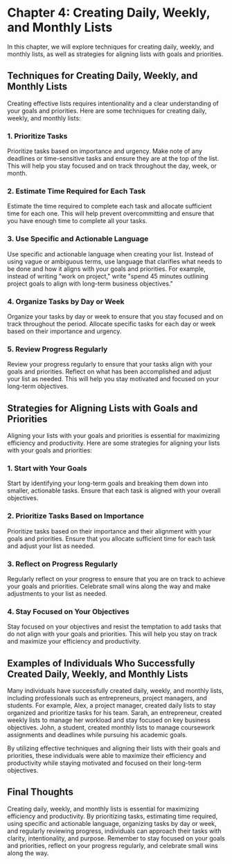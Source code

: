 Chapter 4: Creating Daily, Weekly, and Monthly Lists
====================================================

In this chapter, we will explore techniques for creating daily, weekly, and monthly lists, as well as strategies for aligning lists with goals and priorities.

Techniques for Creating Daily, Weekly, and Monthly Lists
--------------------------------------------------------

Creating effective lists requires intentionality and a clear understanding of your goals and priorities. Here are some techniques for creating daily, weekly, and monthly lists:

### 1. Prioritize Tasks

Prioritize tasks based on importance and urgency. Make note of any deadlines or time-sensitive tasks and ensure they are at the top of the list. This will help you stay focused and on track throughout the day, week, or month.

### 2. Estimate Time Required for Each Task

Estimate the time required to complete each task and allocate sufficient time for each one. This will help prevent overcommitting and ensure that you have enough time to complete all your tasks.

### 3. Use Specific and Actionable Language

Use specific and actionable language when creating your list. Instead of using vague or ambiguous terms, use language that clarifies what needs to be done and how it aligns with your goals and priorities. For example, instead of writing "work on project," write "spend 45 minutes outlining project goals to align with long-term business objectives."

### 4. Organize Tasks by Day or Week

Organize your tasks by day or week to ensure that you stay focused and on track throughout the period. Allocate specific tasks for each day or week based on their importance and urgency.

### 5. Review Progress Regularly

Review your progress regularly to ensure that your tasks align with your goals and priorities. Reflect on what has been accomplished and adjust your list as needed. This will help you stay motivated and focused on your long-term objectives.

Strategies for Aligning Lists with Goals and Priorities
-------------------------------------------------------

Aligning your lists with your goals and priorities is essential for maximizing efficiency and productivity. Here are some strategies for aligning your lists with your goals and priorities:

### 1. Start with Your Goals

Start by identifying your long-term goals and breaking them down into smaller, actionable tasks. Ensure that each task is aligned with your overall objectives.

### 2. Prioritize Tasks Based on Importance

Prioritize tasks based on their importance and their alignment with your goals and priorities. Ensure that you allocate sufficient time for each task and adjust your list as needed.

### 3. Reflect on Progress Regularly

Regularly reflect on your progress to ensure that you are on track to achieve your goals and priorities. Celebrate small wins along the way and make adjustments to your list as needed.

### 4. Stay Focused on Your Objectives

Stay focused on your objectives and resist the temptation to add tasks that do not align with your goals and priorities. This will help you stay on track and maximize your efficiency and productivity.

Examples of Individuals Who Successfully Created Daily, Weekly, and Monthly Lists
---------------------------------------------------------------------------------

Many individuals have successfully created daily, weekly, and monthly lists, including professionals such as entrepreneurs, project managers, and students. For example, Alex, a project manager, created daily lists to stay organized and prioritize tasks for his team. Sarah, an entrepreneur, created weekly lists to manage her workload and stay focused on key business objectives. John, a student, created monthly lists to manage coursework assignments and deadlines while pursuing his academic goals.

By utilizing effective techniques and aligning their lists with their goals and priorities, these individuals were able to maximize their efficiency and productivity while staying motivated and focused on their long-term objectives.

Final Thoughts
--------------

Creating daily, weekly, and monthly lists is essential for maximizing efficiency and productivity. By prioritizing tasks, estimating time required, using specific and actionable language, organizing tasks by day or week, and regularly reviewing progress, individuals can approach their tasks with clarity, intentionality, and purpose. Remember to stay focused on your goals and priorities, reflect on your progress regularly, and celebrate small wins along the way.
